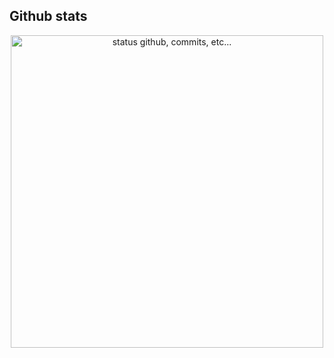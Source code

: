 ##  Github stats

<p align="center">
    <img alt="status github, commits, etc..." width="500px" src="https://github-readme-stats.vercel.app/api?username=noman-deriv&count_private=true&show_icons=true&custom_title=Github&theme=algolia&bg_color=0,000000,130F40&layout=compact&border_radius=8"
    />
</p>
